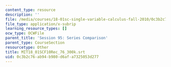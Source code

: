 ```yaml
---
content_type: resource
description: ''
file: /media/courses/18-01sc-single-variable-calculus-fall-2010/0c3b2c76ab94b980d6afa7325053d277_MIT18_01SCF10Rec_76_300k.srt
file_type: application/x-subrip
learning_resource_types: []
ocw_type: OCWFile
parent_title: 'Session 95: Series Comparison'
parent_type: CourseSection
resourcetype: Other
title: MIT18_01SCF10Rec_76_300k.srt
uid: 0c3b2c76-ab94-b980-d6af-a7325053d277
---
```

